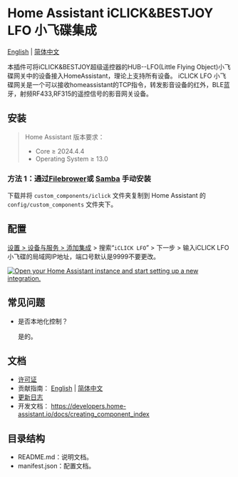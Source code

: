 # Home Assistant iCLICK&BESTJOY LFO 小飞碟集成

[English](../README.md) | [简体中文](./README_zh.md)

本插件可将iCLICK&BESTJOY超级遥控器的HUB--LFO(Little Flying Object)小飞碟网关中的设备接入HomeAssistant，理论上支持所有设备。
iCLICK LFO 小飞碟网关是一个可以接收homeassistant的TCP指令，转发影音设备的红外，BLE蓝牙，射频RF433,RF315的遥控信号的影音网关设备。

## 安装

> Home Assistant 版本要求：
>
> - Core $\geq$ 2024.4.4
> - Operating System $\geq$ 13.0

### 方法 1：通过[Filebrower](https://github.com/alexbelgium/hassio-addons/tree/master/filebrowser)或 [Samba](https://github.com/home-assistant/addons/tree/master/samba) 手动安装

下载并将 `custom_components/iclick` 文件夹复制到 Home Assistant 的 `config/custom_components` 文件夹下。

## 配置

[设置 > 设备与服务 > 添加集成](https://my.home-assistant.io/redirect/brand/?brand=iclick) > 搜索“`iCLICK LFO`” > 下一步 > 输入iCLICK LFO小飞碟的局域网IP地址，端口号默认是9999不要更改。

[![Open your Home Assistant instance and start setting up a new integration.](https://my.home-assistant.io/badges/config_flow_start.svg)](https://my.home-assistant.io/redirect/config_flow_start/?domain=iclick)


## 常见问题

- 是否本地化控制？

  是的。

## 文档

- [许可证](../LICENSE.md)
- 贡献指南： [English](../CONTRIBUTING.md) | [简体中文](./CONTRIBUTING_zh.md)
- [更新日志](../CHANGELOG.md)
- 开发文档： https://developers.home-assistant.io/docs/creating_component_index

## 目录结构

- README.md：说明文档。
- manifest.json：配置文档。
